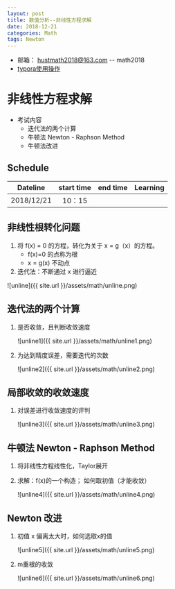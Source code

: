 ```yaml
---
layout: post
title: 数值分析--非线性方程求解
date: 2018-12-21
categories: Math
tags: Newton 
---
```


+ 邮箱： 	hustmath2018@163.com -- math2018
+ [typora使用操作](https://blog.csdn.net/WeiDelight/article/details/81011921)
# 非线性方程求解

+ 考试内容
  + 迭代法的两个计算
  + 牛顿法 Newton - Raphson Method 
  + 牛顿法改进


## Schedule

|Dateline|start time|end time|Learning|
|:-:|:-:|:-:|:-:|
|2018/12/21|10：15|||

## 非线性根转化问题

1. 将 f(x) = 0 的方程，转化为关于 x = g（x）的方程。
   + f(x)=0  的点称为根
   + x = g(x) 不动点
2. 迭代法：不断通过 x 进行逼近

![unline]({{ site.url }}/assets/math/unline.png)

## 迭代法的两个计算

1. 是否收敛，且判断收敛速度

   ![unline1]({{ site.url }}/assets/math/unline1.png)

2. 为达到精度误差，需要迭代的次数

   ![unline2]({{ site.url }}/assets/math/unline2.png)

## 局部收敛的收敛速度

1. 对误差进行收敛速度的评判

   ![unline3]({{ site.url }}/assets/math/unline3.png)

## 牛顿法 Newton - Raphson Method 

1. 将非线性方程线性化，Taylor展开 

2. 求解：f(x)的一个构造； 如何取初值（才能收敛）

   ![unline4]({{ site.url }}/assets/math/unline4.png)

## Newton 改进

1. 初值 x 偏离太大时，如何选取x的值

   ![unline5]({{ site.url }}/assets/math/unline5.png)

2. m重根的收敛

   ![unline6]({{ site.url }}/assets/math/unline6.png)